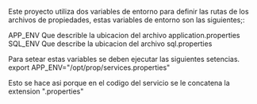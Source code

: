 Este proyecto utiliza dos variables de entorno para definir las rutas de los archivos de propiedades, 
estas variables de entorno son las siguientes;:

APP_ENV Que describle la ubicacion del archivo application.properties
SQL_ENV Que describe la ubicacion del archivo sql.properties

Para setear estas variables se deben ejecutar las siguientes setencias.
export APP_ENV="/opt/prop/services.properties"

Esto se hace asi porque en el codigo del servicio se le concatena la extension ".properties"

